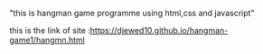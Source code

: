"this is hangman game programme using html,css and javascript" 

this is the link of site :https://djewed10.github.io/hangman-game1/hangmn.html
